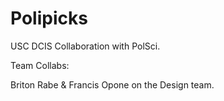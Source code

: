 # Polipicks

USC DCIS Collaboration with PolSci.

Team Collabs:

Briton Rabe & Francis Opone on the Design team.

